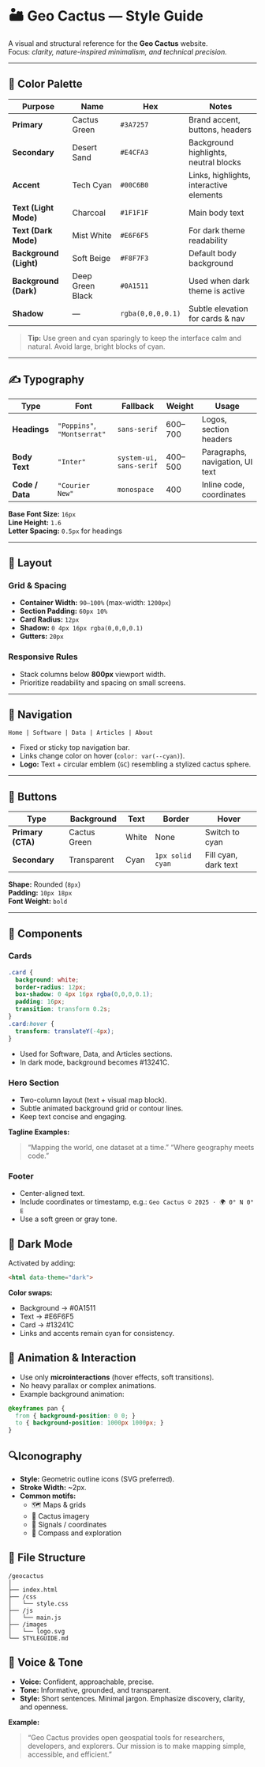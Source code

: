 # 🏜️ Geo Cactus — Style Guide

A visual and structural reference for the **Geo Cactus** website.  
Focus: *clarity, nature-inspired minimalism, and technical precision.*

---

## 🌈 Color Palette

| Purpose | Name | Hex | Notes |
|----------|------|-----|-------|
| **Primary** | Cactus Green | `#3A7257` | Brand accent, buttons, headers |
| **Secondary** | Desert Sand | `#E4CFA3` | Background highlights, neutral blocks |
| **Accent** | Tech Cyan | `#00C6B0` | Links, highlights, interactive elements |
| **Text (Light Mode)** | Charcoal | `#1F1F1F` | Main body text |
| **Text (Dark Mode)** | Mist White | `#E6F6F5` | For dark theme readability |
| **Background (Light)** | Soft Beige | `#F8F7F3` | Default body background |
| **Background (Dark)** | Deep Green Black | `#0A1511` | Used when dark theme is active |
| **Shadow** | — | `rgba(0,0,0,0.1)` | Subtle elevation for cards & nav |

> **Tip:** Use green and cyan sparingly to keep the interface calm and natural. Avoid large, bright blocks of cyan.

---

## ✍️ Typography

| Type | Font | Fallback | Weight | Usage |
|------|------|-----------|--------|--------|
| **Headings** | `"Poppins"`, `"Montserrat"` | `sans-serif` | 600–700 | Logos, section headers |
| **Body Text** | `"Inter"` | `system-ui, sans-serif` | 400–500 | Paragraphs, navigation, UI text |
| **Code / Data** | `"Courier New"` | `monospace` | 400 | Inline code, coordinates |

**Base Font Size:** `16px`  
**Line Height:** `1.6`  
**Letter Spacing:** `0.5px` for headings  

---

## 📐 Layout

### Grid & Spacing

- **Container Width:** `90–100%` (max-width: `1200px`)
- **Section Padding:** `60px 10%`
- **Card Radius:** `12px`
- **Shadow:** `0 4px 16px rgba(0,0,0,0.1)`
- **Gutters:** `20px`

### Responsive Rules

- Stack columns below **800px** viewport width.  
- Prioritize readability and spacing on small screens.

---

## 🧭 Navigation

```
Home | Software | Data | Articles | About
```

- Fixed or sticky top navigation bar.  
- Links change color on hover (`color: var(--cyan)`).  
- **Logo:** Text + circular emblem (`GC`) resembling a stylized cactus sphere.

---

## 🎯 Buttons

| Type | Background | Text | Border | Hover |
|------|-------------|-------|---------|--------|
| **Primary (CTA)** | Cactus Green | White | None | Switch to cyan |
| **Secondary** | Transparent | Cyan | `1px solid cyan` | Fill cyan, dark text |

**Shape:** Rounded (`8px`)  
**Padding:** `10px 18px`  
**Font Weight:** `bold`

---

## 🧱 Components

### Cards

```css
.card {
  background: white;
  border-radius: 12px;
  box-shadow: 0 4px 16px rgba(0,0,0,0.1);
  padding: 16px;
  transition: transform 0.2s;
}
.card:hover {
  transform: translateY(-4px);
}
```
* Used for Software, Data, and Articles sections.
* In dark mode, background becomes #13241C.

### Hero Section

* Two-column layout (text + visual map block).
* Subtle animated background grid or contour lines.
* Keep text concise and engaging.

**Tagline Examples:**

> “Mapping the world, one dataset at a time.”
> “Where geography meets code.”

### Footer

* Center-aligned text.
* Include coordinates or timestamp, e.g.:
  `Geo Cactus © 2025 · 🌍 0° N 0° E`
* Use a soft green or gray tone.

## 🌙 Dark Mode

Activated by adding:
```html
<html data-theme="dark">
```
**Color swaps:**
* Background → #0A1511
* Text → #E6F6F5
* Card → #13241C
* Links and accents remain cyan for consistency.

## 💫 Animation & Interaction

* Use only **microinteractions** (hover effects, soft transitions).
* No heavy parallax or complex animations.
* Example background animation:
```css
@keyframes pan {
  from { background-position: 0 0; }
  to { background-position: 1000px 1000px; }
}
```

## 🔍Iconography

* **Style:** Geometric outline icons (SVG preferred).
* **Stroke Width:** ~2px.
* **Common motifs:**
  * 🗺️ Maps & grids
  * 🌵 Cactus imagery
  * 📡 Signals / coordinates
  * 🧭 Compass and exploration
 
## 🧩 File Structure
```
/geocactus
│
├── index.html
├── /css
│   └── style.css
├── /js
│   └── main.js
├── /images
│   └── logo.svg
└── STYLEGUIDE.md
```

## 📜 Voice & Tone

* **Voice:** Confident, approachable, precise.
* **Tone:** Informative, grounded, and transparent.
* **Style:** Short sentences. Minimal jargon.
  Emphasize discovery, clarity, and openness.

**Example:**

> “Geo Cactus provides open geospatial tools for researchers, developers, and explorers.
> Our mission is to make mapping simple, accessible, and efficient.”
